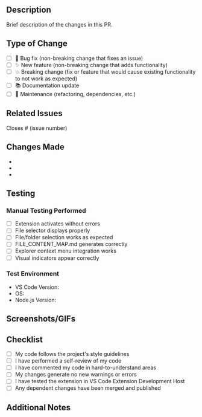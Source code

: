 ## Description
Brief description of the changes in this PR.

## Type of Change
- [ ] 🐛 Bug fix (non-breaking change that fixes an issue)
- [ ] ✨ New feature (non-breaking change that adds functionality)
- [ ] 💥 Breaking change (fix or feature that would cause existing functionality to not work as expected)
- [ ] 📚 Documentation update
- [ ] 🔧 Maintenance (refactoring, dependencies, etc.)

## Related Issues
Closes # (issue number)

## Changes Made
- 
- 
- 

## Testing
### Manual Testing Performed
- [ ] Extension activates without errors
- [ ] File selector displays properly
- [ ] File/folder selection works as expected
- [ ] FILE_CONTENT_MAP.md generates correctly
- [ ] Explorer context menu integration works
- [ ] Visual indicators appear correctly

### Test Environment
- VS Code Version: 
- OS: 
- Node.js Version: 

## Screenshots/GIFs
<!-- Add screenshots or GIFs if the changes affect the UI -->

## Checklist
- [ ] My code follows the project's style guidelines
- [ ] I have performed a self-review of my code
- [ ] I have commented my code in hard-to-understand areas
- [ ] My changes generate no new warnings or errors
- [ ] I have tested the extension in VS Code Extension Development Host
- [ ] Any dependent changes have been merged and published

## Additional Notes
<!-- Any additional information, context, or considerations -->